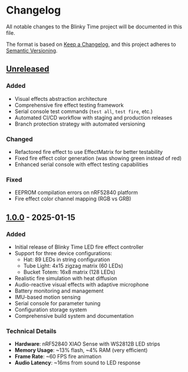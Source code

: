 # Changelog

All notable changes to the Blinky Time project will be documented in this file.

The format is based on [Keep a Changelog](https://keepachangelog.com/en/1.0.0/),
and this project adheres to [Semantic Versioning](https://semver.org/spec/v2.0.0.html).

## [Unreleased]

### Added
- Visual effects abstraction architecture
- Comprehensive fire effect testing framework
- Serial console test commands (`test all`, `test fire`, etc.)
- Automated CI/CD workflow with staging and production releases
- Branch protection strategy with automated versioning

### Changed
- Refactored fire effect to use EffectMatrix for better testability
- Fixed fire effect color generation (was showing green instead of red)
- Enhanced serial console with effect testing capabilities

### Fixed
- EEPROM compilation errors on nRF52840 platform
- Fire effect color channel mapping (RGB vs GRB)

## [1.0.0] - 2025-01-15

### Added
- Initial release of Blinky Time LED fire effect controller
- Support for three device configurations:
  - Hat: 89 LEDs in string configuration
  - Tube Light: 4x15 zigzag matrix (60 LEDs)
  - Bucket Totem: 16x8 matrix (128 LEDs)
- Realistic fire simulation with heat diffusion
- Audio-reactive visual effects with adaptive microphone
- Battery monitoring and management
- IMU-based motion sensing
- Serial console for parameter tuning
- Configuration storage system
- Comprehensive build system and documentation

### Technical Details
- **Hardware**: nRF52840 XIAO Sense with WS2812B LED strips
- **Memory Usage**: ~13% flash, ~4% RAM (very efficient)
- **Frame Rate**: ~60 FPS fire animation
- **Audio Latency**: ~16ms from sound to LED response

[Unreleased]: https://github.com/Jdubz/blinky_time/compare/v1.0.0...HEAD
[1.0.0]: https://github.com/Jdubz/blinky_time/releases/tag/v1.0.0